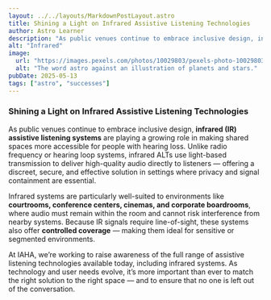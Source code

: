 ```yaml
---
layout: ../../layouts/MarkdownPostLayout.astro
title: Shining a Light on Infrared Assistive Listening Technologies
author: Astro Learner
description: "As public venues continue to embrace inclusive design, infrared (IR) assistive listening systems are playing a growing role in making shared spaces more accessible for people with hearing loss. Unlike radio frequency or hearing loop systems, infrared ALTs use light-based transmission to deliver high-quality audio directly to listeners — offering a discreet, secure, and effective solution in settings where privacy and signal containment are essential."
alt: "Infrared"
image:
  url: "https://images.pexels.com/photos/10029803/pexels-photo-10029803.jpeg?auto=compress&cs=tinysrgb&w=1260&h=750&dpr=1"
  alt: "The word astro against an illustration of planets and stars."
pubDate: 2025-05-13
tags: ["astro", "successes"]
---
```


### Shining a Light on Infrared Assistive Listening Technologies

As public venues continue to embrace inclusive design, **infrared (IR) assistive listening systems** are playing a growing role in making shared spaces more accessible for people with hearing loss. Unlike radio frequency or hearing loop systems, infrared ALTs use light-based transmission to deliver high-quality audio directly to listeners — offering a discreet, secure, and effective solution in settings where privacy and signal containment are essential.

Infrared systems are particularly well-suited to environments like **courtrooms, conference centers, cinemas, and corporate boardrooms**, where audio must remain within the room and cannot risk interference from nearby systems. Because IR signals require line-of-sight, these systems also offer **controlled coverage** — making them ideal for sensitive or segmented environments.

At IAHA, we’re working to raise awareness of the full range of assistive listening technologies available today, including infrared systems. As technology and user needs evolve, it’s more important than ever to match the right solution to the right space — and to ensure that no one is left out of the conversation.
